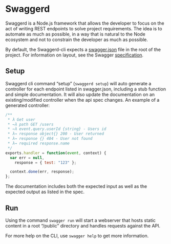 # Swaggerd

Swaggerd is a Node.js framework that allows the developer to focus on the act of writing REST endpoints to solve project requirements. The idea is to automate as much as possible, in a way that is natural to the Node ecosystem and not to constrain the developer as much as possible.

By default, the Swaggerd-cli expects a [swagger.json](https://github.com/Swaggerd/swaggerd/blob/master/example/swagger.json) file in the root of the project. For information on layout, see the Swagger [specification](http://swagger.io/specification/). 

## Setup

Swaggerd cli command “setup” (`swaggerd setup`) will auto generate a controller for each endpoint listed in swagger.json, including a stub function and simple documentation. It will also update the documentation on an existing/modified controller when the api spec changes. An example of a generated controller:

```javascript
/**
 * λ Get user
 * →λ path GET /users
 * →λ event.query.userId {string} - Users id
 * λ→ response object{} 200 - User returned
 * λ→ response {} 404 - User not found
 * λ→ required response.name
 */
exports.handler = function(event, context) {
  var err = null, 
  	response = { test: "123" };

  context.done(err, response);
};
```

The documentation includes both the expected input as well as the expected output as listed in the spec.

## Run

Using the command `swagger run` will start a webserver that hosts static content in a root “/public” directory and handles requests against the API.

For more help on the CLI, use `swagger help` to get more information.
